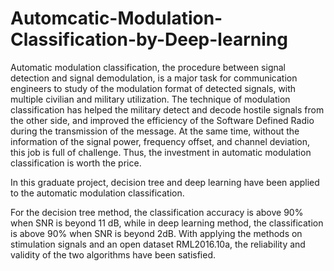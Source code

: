# Automcatic-Modulation-Classification-by-Deep-learning


Automatic modulation classification, the procedure between signal detection and signal demodulation, is a major task for communication engineers to study of the modulation format of detected signals, with multiple civilian and military utilization. The technique of modulation classification has helped the military detect and decode hostile signals from the other side, and improved the efficiency of the Software Defined Radio during the transmission of the message. At the same time, without the information of the signal power, frequency offset, and channel deviation, this job is full of challenge. Thus, the investment in automatic modulation classification is worth the price.


In this graduate project, decision tree and deep learning have been applied to the automatic modulation classification.


For the decision tree method, the classification accuracy is above 90% when SNR is beyond 11 dB, while in deep learning method, the classification is above 90% when SNR is beyond 2dB. With applying the methods on stimulation signals and an open dataset RML2016.10a, the reliability and validity of the two algorithms have been satisfied. 

